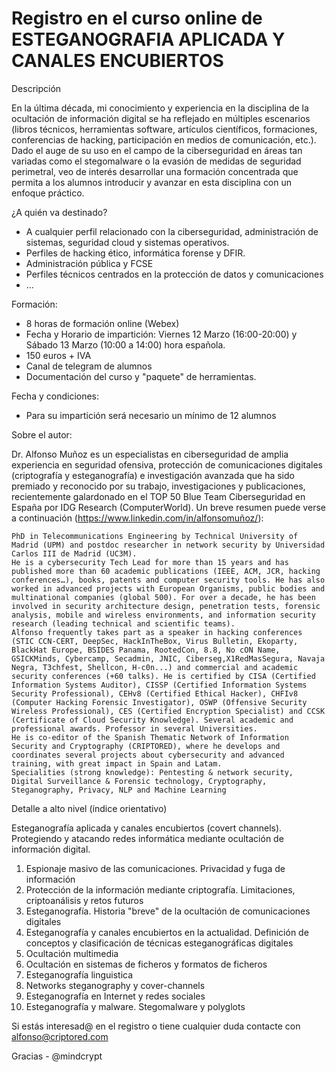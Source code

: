 # Registro en el curso online de ESTEGANOGRAFIA APLICADA Y CANALES ENCUBIERTOS

Descripción

En la última década, mi conocimiento y experiencia en la disciplina de la ocultación de información digital se ha reflejado en múltiples escenarios (libros técnicos, herramientas software, artículos científicos, formaciones, conferencias de hacking, participación en medios de comunicación, etc.). Dado el auge de su uso en el campo de la ciberseguridad en áreas tan variadas como el stegomalware o la evasión de medidas de seguridad perimetral, veo de interés desarrollar una formación concentrada que permita a los alumnos introducir y avanzar en esta disciplina con un enfoque práctico.

¿A quién va destinado?

- A cualquier perfil relacionado con la ciberseguridad, administración de sistemas, seguridad cloud y sistemas operativos.
- Perfiles de hacking ético, informática forense y DFIR.
- Administración pública y FCSE
- Perfiles técnicos centrados en la protección de datos y comunicaciones
- ...

Formación:
- 8 horas de formación online (Webex)
- Fecha y Horario de impartición: Viernes 12 Marzo (16:00-20:00) y Sábado 13 Marzo (10:00 a 14:00) hora española.
- 150 euros + IVA
- Canal de telegram de alumnos
- Documentación del curso y "paquete" de herramientas.

Fecha y condiciones: 
- Para su impartición será necesario un mínimo de 12 alumnos

Sobre el autor:

Dr. Alfonso Muñoz es un especialistas en ciberseguridad de amplia experiencia en seguridad ofensiva, protección de comunicaciones digitales (criptografía y esteganografía) e investigación avanzada que ha sido premiado y reconocido por su trabajo, investigaciones y publicaciones, recientemente galardonado en el TOP 50 Blue Team Ciberseguridad en España por IDG Research (ComputerWorld). Un breve resumen puede verse a continuación (https://www.linkedin.com/in/alfonsomuñoz/): 

```
PhD in Telecommunications Engineering by Technical University of Madrid (UPM) and postdoc researcher in network security by Universidad Carlos III de Madrid (UC3M).
He is a cybersecurity Tech Lead for more than 15 years and has published more than 60 academic publications (IEEE, ACM, JCR, hacking conferences…), books, patents and computer security tools. He has also worked in advanced projects with European Organisms, public bodies and multinational companies (global 500). For over a decade, he has been involved in security architecture design, penetration tests, forensic analysis, mobile and wireless environments, and information security research (leading technical and scientific teams). 
Alfonso frequently takes part as a speaker in hacking conferences (STIC CCN-CERT, DeepSec, HackInTheBox, Virus Bulletin, Ekoparty, BlackHat Europe, BSIDES Panama, RootedCon, 8.8, No cON Name, GSICKMinds, Cybercamp, Secadmin, JNIC, Ciberseg,X1RedMasSegura, Navaja Negra, T3chfest, Shellcon, H-c0n...) and commercial and academic security conferences (+60 talks). He is certified by CISA (Certified Information Systems Auditor), CISSP (Certified Information Systems Security Professional), CEHv8 (Certified Ethical Hacker), CHFIv8 (Computer Hacking Forensic Investigator), OSWP (Offensive Security Wireless Professional), CES (Certified Encryption Specialist) and CCSK (Certificate of Cloud Security Knowledge). Several academic and professional awards. Professor in several Universities.
He is co-editor of the Spanish Thematic Network of Information Security and Cryptography (CRIPTORED), where he develops and coordinates several projects about cybersecurity and advanced training, with great impact in Spain and Latam.
Specialities (strong knowledge): Pentesting & network security, Digital Surveillance & Forensic technology, Cryptography, Steganography, Privacy, NLP and Machine Learning 
```

Detalle a alto nivel (índice orientativo)

Esteganografía aplicada y canales encubiertos (covert channels). Protegiendo y atacando redes informática mediante ocultación de información digital.

1. Espionaje masivo de las comunicaciones. Privacidad y fuga de información
2. Protección de la información mediante criptografía. Limitaciones, criptoanálisis y retos futuros
3. Esteganografía. Historia "breve" de la ocultación de comunicaciones digitales
4. Esteganografía y canales encubiertos en la actualidad. Definición de conceptos y clasificación de técnicas esteganográficas digitales
5. Ocultación multimedia
6. Ocultación en sistemas de ficheros y formatos de ficheros
7. Esteganografía linguistica
8. Networks steganography y cover-channels
9. Esteganografía en Internet y redes sociales
10. Esteganografía y malware. Stegomalware y polyglots

Si estás interesad@ en el registro o tiene cualquier duda contacte con alfonso@criptored.com

Gracias - @mindcrypt

